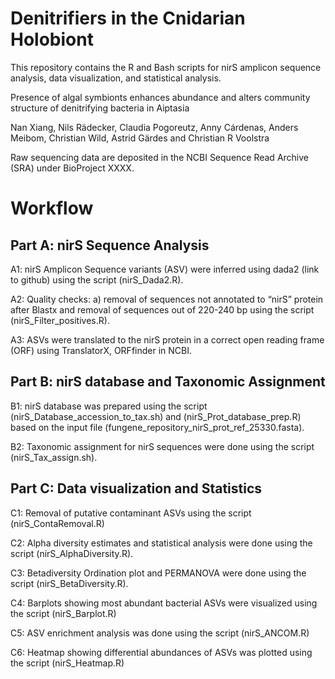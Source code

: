 # Denitrifiers in the Cnidarian Holobiont

This repository contains the R and Bash scripts for nirS amplicon sequence analysis, data visualization, and statistical analysis. 

Presence of algal symbionts enhances abundance and alters community structure of denitrifying bacteria in Aiptasia 

Nan Xiang, Nils Rädecker, Claudia Pogoreutz, Anny Cárdenas, Anders Meibom, Christian Wild, Astrid Gärdes and Christian R Voolstra

Raw sequencing data are deposited in the NCBI Sequence Read Archive (SRA) under BioProject XXXX. 


# Workflow

## Part A: nirS Sequence Analysis

A1: nirS Amplicon Sequence variants (ASV) were inferred using dada2 (link to github) using the script (nirS_Dada2.R).

A2: Quality checks: a) removal of sequences not annotated to “nirS” protein after Blastx and removal of sequences out of 220-240 bp using the script (nirS_Filter_positives.R). 

A3: ASVs were translated to the nirS protein in a correct open reading frame (ORF) using TranslatorX, ORFfinder in NCBI. 

## Part B: nirS database and Taxonomic Assignment 

B1: nirS database was prepared using the script (nirS_Database_accession_to_tax.sh) and (nirS_Prot_database_prep.R) based on the input file (fungene_repository_nirS_prot_ref_25330.fasta). 

B2: Taxonomic assignment for nirS sequences were done using the script (nirS_Tax_assign.sh). 


## Part C: Data visualization and Statistics 

C1: Removal of putative contaminant ASVs using the script (nirS_ContaRemoval.R) 

C2: Alpha diversity estimates and statistical analysis were done using the script (nirS_AlphaDiversity.R).

C3: Betadiversity Ordination plot and PERMANOVA were done using the script (nirS_BetaDiversity.R). 

C4: Barplots showing most abundant bacterial ASVs were visualized using the script (nirS_Barplot.R)

C5: ASV enrichment analysis was done using the script (nirS_ANCOM.R)

C6: Heatmap showing differential abundances of ASVs was plotted using the script (nirS_Heatmap.R)

